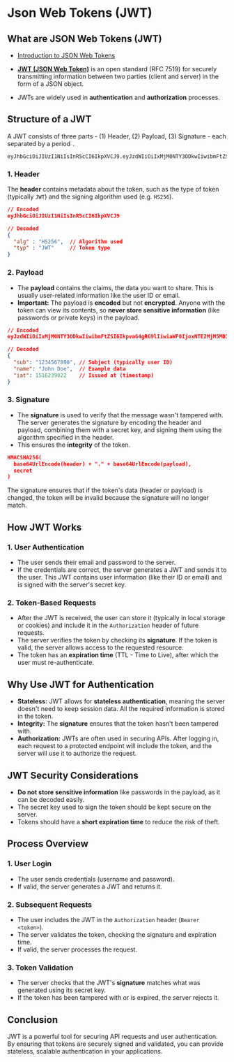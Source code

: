 # Json Web Tokens (JWT)

## What are JSON Web Tokens (JWT)

- [Introduction to JSON Web Tokens](https://jwt.io/introduction)

- [**JWT (JSON Web Token)**](https://jwt.io) is an open standard (RFC 7519) for securely transmitting information between two parties (client and server) in the form of a JSON object.

- JWTs are widely used in **authentication** and **authorization** processes.

## Structure of a JWT

A JWT consists of three parts - (1) Header, (2) Payload, (3) Signature - each separated by a period `.`

```
eyJhbGciOiJIUzI1NiIsInR5cCI6IkpXVCJ9.eyJzdWIiOiIxMjM0NTY3ODkwIiwibmFtZSI6IkpvaG4gRG9lIiwiaWF0IjoxNTE2MjM5MDIyfQ.SflKxwRJSMeKKF2QT4fwpMeJf36POk6yJV_adQssw5c
```

### 1. Header

The **header** contains metadata about the token, such as the type of token (typically `JWT`) and the signing algorithm used (e.g. `HS256`).

```json
// Encoded
eyJhbGciOiJIUzI1NiIsInR5cCI6IkpXVCJ9

// Decoded
{
  "alg" : "HS256",  // Algorithm used
  "typ" : "JWT"     // Token type
}
```

### 2. Payload

- The **payload** contains the claims, the data you want to share. This is usually user-related information like the user ID or email.
- **Important:** The payload is **encoded** but not **encrypted**. Anyone with the token can view its contents, so **never store sensitive information** (like passwords or private keys) in the payload.

```json
// Encoded
eyJzdWIiOiIxMjM0NTY3ODkwIiwibmFtZSI6IkpvaG4gRG9lIiwiaWF0IjoxNTE2MjM5MDIyfQ

// Decoded
{
  "sub": "1234567890", // Subject (typically user ID)
  "name": "John Doe",  // Example data
  "iat": 1516239022    // Issued at (timestamp)
}
```

### 3. Signature

- The **signature** is used to verify that the message wasn't tampered with. The server generates the signature by encoding the header and payload, combining them with a secret key, and signing them using the algorithm specified in the header.
- This ensures the **integrity** of the token.

```json
HMACSHA256(
  base64UrlEncode(header) + "." + base64UrlEncode(payload),
  secret
)
```

The signature ensures that if the token's data (header or payload) is changed, the token will be invalid because the signature will no longer match.

## How JWT Works

### 1. User Authentication

- The user sends their email and password to the server.
- If the credentials are correct, the server generates a JWT and sends it to the user. This JWT contains user information (like their ID or email) and is signed with the server's secret key.

### 2. Token-Based Requests

- After the JWT is received, the user can store it (typically in local storage or cookies) and include it in the `Authorization` header of future requests.
- The server verifies the token by checking its **signature**. If the token is valid, the server allows access to the requested resource.
- The token has an **expiration time** (TTL - Time to Live), after which the user must re-authenticate.

## Why Use JWT for Authentication

- **Stateless:** JWT allows for **stateless authentication**, meaning the server doesn't need to keep session data. All the required information is stored in the token.
- **Integrity:** The **signature** ensures that the token hasn't been tampered with.
- **Authorization:** JWTs are often used in securing APIs. After logging in, each request to a protected endpoint will include the token, and the server will use it to authorize the request.

## JWT Security Considerations

- **Do not store sensitive information** like passwords in the payload, as it can be decoded easily.
- The secret key used to sign the token should be kept secure on the server.
- Tokens should have a **short expiration time** to reduce the risk of theft.

## Process Overview

### 1. User Login

- The user sends credentials (username and password).
- If valid, the server generates a JWT and returns it.

### 2. Subsequent Requests

- The user includes the JWT in the `Authorization` header (`Bearer <token>`).
- The server validates the token, checking the signature and expiration time.
- If valid, the server processes the request.

### 3. Token Validation

- The server checks that the JWT's **signature** matches what was generated using its secret key.
- If the token has been tampered with or is expired, the server rejects it.

## Conclusion

JWT is a powerful tool for securing API requests and user authentication. By ensuring that tokens are securely signed and validated, you can provide stateless, scalable authentication in your applications.
